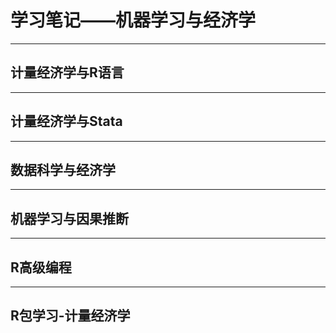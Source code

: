 # 学习笔记——机器学习与经济学

---
## 计量经济学与R语言

---
## 计量经济学与Stata

---
## 数据科学与经济学

---
## 机器学习与因果推断

---
## R高级编程

---
## R包学习-计量经济学
